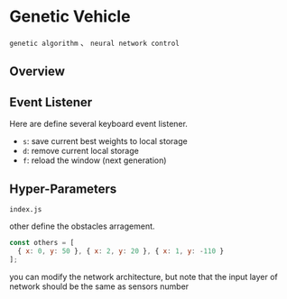 # Genetic Vehicle 
`genetic algorithm` 、 `neural network control`

## Overview

## Event Listener
Here are define several keyboard event listener.
* `s`: save current best weights to local storage
* `d`: remove current local storage
* `f`: reload the window (next generation)

## Hyper-Parameters
`index.js`

other define the obstacles arragement. 
```js
const others = [
  { x: 0, y: 50 }, { x: 2, y: 20 }, { x: 1, y: -110 }
];
```

you can modify the network architecture, but note that the input layer of network should be the same as sensors number
